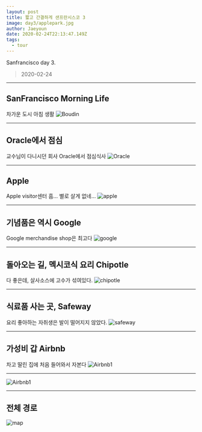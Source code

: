 ```yaml
---
layout: post
title: 짧고 간결하게 샌프란시스코 3
image: day3/applepark.jpg
author: Jaeyoun
date: 2020-02-24T22:13:47.149Z
tags: 
  - tour
---
```


Sanfrancisco day 3.
> 2020-02-24

---

## SanFrancisco Morning Life
차가운 도시 아침 생활
![Boudin](day3/Boudin2.jpg)

---

## Oracle에서 점심
교수님이 다니시던 회사 Oracle에서 점심식사
![Oracle](day3/Oracle.jpg)

---

## Apple
Apple visitor센터 흠... 별로 살게 없네...
![apple](day3/apple.jpg)

---

## 기념품은 역시 Google
Google merchandise shop은 최고다
![google](day3/google.jpg)

---

## 돌아오는 길, 멕시코식 요리 Chipotle
다 좋은데, 살사소스에 고수가 섞여있다.
![chipotle](day3/chipotle.jpg)

---

## 식료품 사는 곳, Safeway
요리 좋아하는 자취생은 발이 떨어지지 않았다.
![safeway](day3/safeway.jpg)

---

## 가성비 갑 Airbnb
차고 딸린 집에 처음 들어와서 자본다
![Airbnb1](day3/Airbnb1.jpg)

---
![Airbnb1](day3/Airbnb2.jpg)

---

## 전체 경로
![map](day3/24.jpg)
